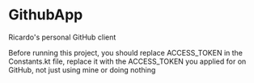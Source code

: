# GithubApp
Ricardo's personal GitHub client



Before running this project, you should replace ACCESS_TOKEN in the Constants.kt file, replace it with the ACCESS_TOKEN you applied for on GitHub, not just using mine or doing nothing

